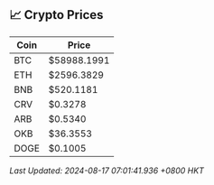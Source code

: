 ## 📈 Crypto Prices

| Coin | Price |
| ---- | ----- |
| BTC | $58988.1991 |
| ETH | $2596.3829 |
| BNB | $520.1181 |
| CRV | $0.3278 |
| ARB | $0.5340 |
| OKB | $36.3553 |
| DOGE | $0.1005 |

_Last Updated: 2024-08-17 07:01:41.936 +0800 HKT_